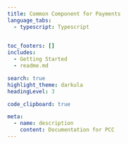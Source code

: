 ```yaml
---
title: Common Component for Payments
language_tabs:
  - typescript: Typescript
  

toc_footers: []
includes:
  - Getting Started
  - readme.md

search: true
highlight_theme: darkula
headingLevel: 3

code_clipboard: true

meta:
  - name: description
    content: Documentation for PCC
---
```

